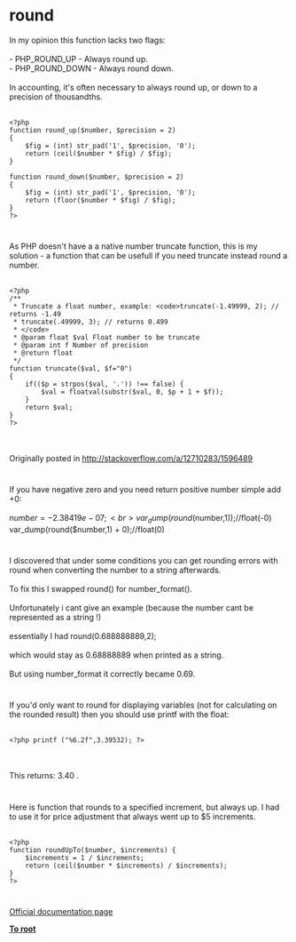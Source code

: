 # round



In my opinion this function lacks two flags:<br><br>- PHP_ROUND_UP - Always round up.<br>- PHP_ROUND_DOWN - Always round down.<br><br>In accounting, it&apos;s often necessary to always round up, or down to a precision of thousandths.<br><br>

```
<?php
function round_up($number, $precision = 2)
{
    $fig = (int) str_pad('1', $precision, '0');
    return (ceil($number * $fig) / $fig);
}

function round_down($number, $precision = 2)
{
    $fig = (int) str_pad('1', $precision, '0');
    return (floor($number * $fig) / $fig);
}
?>
```
  

#

As PHP doesn&apos;t have a a native number truncate function, this is my solution - a function that can be usefull if you need truncate instead round a number.<br><br>

```
<?php
/**
 * Truncate a float number, example: <code>truncate(-1.49999, 2); // returns -1.49
 * truncate(.49999, 3); // returns 0.499
 * </code>
 * @param float $val Float number to be truncate
 * @param int f Number of precision
 * @return float
 */
function truncate($val, $f="0")
{
    if(($p = strpos($val, '.')) !== false) {
        $val = floatval(substr($val, 0, $p + 1 + $f));
    }
    return $val;
}
?>
```
<br><br>Originally posted in http://stackoverflow.com/a/12710283/1596489  

#

If you have negative zero and you need return positive number simple add +0:<br><br>$number = -2.38419e-07;<br>var_dump(round($number,1));//float(-0)<br>var_dump(round($number,1) + 0);//float(0)  

#

I discovered that under some conditions you can get rounding errors with round when converting the number to a string afterwards.<br><br>To fix this I swapped round() for number_format().<br><br>Unfortunately i cant give an example (because the number cant be represented as a string !)<br><br>essentially I had round(0.688888889,2);<br><br>which would stay as 0.68888889 when printed as a string.<br><br>But using number_format it correctly became 0.69.  

#

If you&apos;d only want to round for displaying variables (not for calculating on the rounded result) then you should use printf with the float:<br><br>

```
<?php printf ("%6.2f",3.39532); ?>
```
<br><br>This returns: 3.40 .  

#

Here is function that rounds to a specified increment, but always up. I had to use it for price adjustment that always went up to $5 increments.<br><br>

```
<?php  
function roundUpTo($number, $increments) {
    $increments = 1 / $increments;
    return (ceil($number * $increments) / $increments);
}
?>
```
  

#

[Official documentation page](https://www.php.net/manual/en/function.round.php)

**[To root](/README.md)**